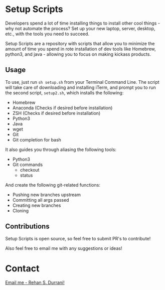 # Setup Scripts
Developers spend a lot of time installing things to install other cool things - why not automate the process? Set up your new laptop, server, desktop, etc., with the tools you need to succeed.

Setup Scripts are a repository with scripts that allow you to minimize the amount of time you spend in rote installation of dev tools like Homebrew, python3, and java - allowing you to focus on making kickass products.

## Usage
To use, just run `sh setup.sh` from your Terminal Command Line. The script will take care of downloading and installing iTerm, and prompt you to run the second script, `setup2.sh`, which installs the following:
* Homebrew
* Anaconda (Checks if desired before installation)
* ZSH (Checks if desired before installation)
* Python3
* Java
* wget
* Git
* Git completion for bash

It also guides you through aliasing the following tools:
* Python3
* Git commands
  * checkout
  * status

And create the following git-related functions:
* Pushing new branches upstream
* Committing all args passed
* Creating new branches
* Cloning

## Contributions
Setup Scripts is open source, so feel free to submit PR's to contribute!

Also feel free to email me with any suggestions or ideas!

# Contact
[Email me - Rehan S. Durrani!](mailto:rdurrani@berkeley.edu)
